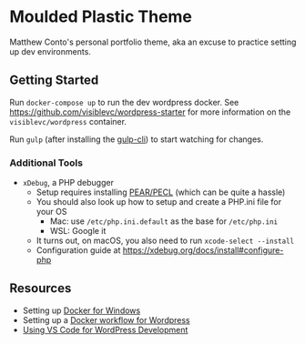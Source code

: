 # Moulded Plastic Theme
Matthew Conto's personal portfolio theme, aka an excuse to practice setting up dev environments.

## Getting Started
Run `docker-compose up` to run the dev wordpress docker. See https://github.com/visiblevc/wordpress-starter for more information on the `visiblevc/wordpress` container.

Run `gulp` (after installing the [gulp-cli](https://github.com/gulpjs/gulp/blob/master/docs/getting-started.md)) to start watching for changes.

### Additional Tools
- `xDebug`, a PHP debugger
	- Setup requires installing [PEAR/PECL](https://pear.php.net/manual/en/installation.getting.php) (which can be quite a hassle)
	- You should also look up how to setup and create a PHP.ini file for your OS
		- Mac: use `/etc/php.ini.default` as the base for `/etc/php.ini`
		- WSL: Google it
	- It turns out, on macOS, you also need to run `xcode-select --install`
	- Configuration guide at https://xdebug.org/docs/install#configure-php

## Resources
- Setting up [Docker for Windows](https://nickjanetakis.com/blog/setting-up-docker-for-windows-and-wsl-to-work-flawlessly)
- Setting up a [Docker workflow for Wordpress](https://github.com/visiblevc/wordpress-starter)
- [Using VS Code for WordPress Development](https://deliciousbrains.com/vs-code-wordpress/)